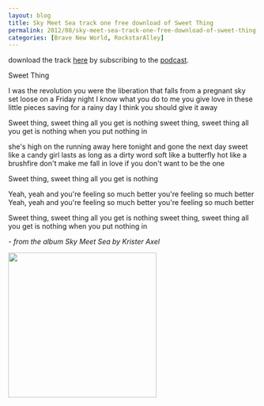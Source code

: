 ```yaml
---
layout: blog
title: Sky Meet Sea track one free download of Sweet Thing
permalink: 2012/08/sky-meet-sea-track-one-free-download-of-sweet-thing
categories: [Brave New World, RockstarAlley]
---
```


download the track <a href="http://kristeraxel.com/media/m/kristeraxel-SweetThing.mp3">here</a> by subscribing to the <a href="http://itunes.apple.com/us/podcast/rockstaralley-roots-music/id269041792?mt=2">podcast</a>.

Sweet Thing


I was the revolution 
you were the liberation 
that falls from a pregnant sky 
set loose on a Friday night 
I know what you do to me 
you give love in these little pieces 
saving for a rainy day 
I think you should give it away 

Sweet thing, sweet thing 
all you get is nothing 
sweet thing, sweet thing 
all you get is nothing when you put nothing in 

she's high on the running away 
here tonight and gone the next day 
sweet like a candy girl 
lasts as long as a dirty word 
soft like a butterfly 
hot like a brushfire 
don't make me fall in love 
if you don't want to be the one 

Sweet thing, sweet thing 
all you get is nothing 

Yeah, yeah and you're feeling so much better 
you're feeling so much better 
Yeah, yeah and you're feeling so much better 
you're feeling so much better 

Sweet thing, sweet thing 
all you get is nothing 
sweet thing, sweet thing 
all you get is nothing when you put nothing in


<em>- from the album Sky Meet Sea by Krister Axel</em>

<a href="http://blog.kristeraxel.com/wp-content/uploads/2012/01/Sky-Meet-Sea_art-small.jpg"><img src="http://blog.kristeraxel.com/wp-content/uploads/2012/01/Sky-Meet-Sea_art-small-300x293.jpg" alt="" title="the cover of Sky Meet Sea" width="300" height="293" class="aligncenter size-medium wp-image-1577" /></a>
